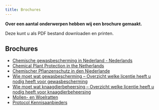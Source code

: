 ```yaml
---
title: Brochures
---
```


**Over een aantal onderwerpen hebben wij een brochure gemaakt.**

Deze kunt u als PDF bestand downloaden en printen.

## Brochures

- [Chemische gewasbescherming in Nederland - Nederlands](https://erkenningen.nl/LinkClick.aspx?fileticket=K0CarsgSAaw%3d&tabid=152&portalid=1&mid=573)
- [Chemical Plant Protection in the Netherlands](https://erkenningen.nl/LinkClick.aspx?fileticket=Uaz4dH0cP3s%3d&tabid=152&portalid=1&mid=573)
- [Chemischer Pflanzenschutz in den Niederlande](https://erkenningen.nl/LinkClick.aspx?fileticket=UKG4qsg-m08%3d&tabid=152&portalid=1&mid=573)
- [Wie moet wat gewasbescherming – Overzicht welke licentie heeft u nodig heeft voor gewasbescherming](https://erkenningen.nl/LinkClick.aspx?fileticket=x-A1ZbfC7Wo%3d&tabid=152&portalid=1&mid=573)
- [Wie moet wat knaagdierbeheersing – Overzicht welke licentie heeft u nodig heeft voor knaagdierbeheersing](https://erkenningen.nl/LinkClick.aspx?fileticket=eFqRDAdU_H8%3d&tabid=152&portalid=1&mid=573)
- [Mollen- en Woelratten](https://erkenningen.nl/LinkClick.aspx?fileticket=FWaY0BmK5mc%3d&tabid=152&portalid=1&mid=573)
- [Protocol Kennisaanbieders](https://erkenningen.nl/LinkClick.aspx?fileticket=Bc0JdtaMSKY%3d&tabid=152&portalid=1&mid=573)

